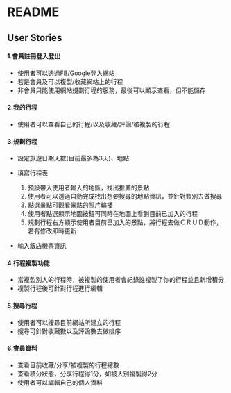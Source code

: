 # README


## User Stories
#### 1.會員註冊登入登出

- 使用者可以透過FB/Google登入網站
- 若是會員及可以複製/收藏網站上的行程
- 非會員只能使用網站規劃行程的服務，最後可以顯示查看，但不能儲存

#### 2.我的行程

- 使用者可以查看自己的行程/以及收藏/評論/被複製的行程

#### 3.規劃行程

- 設定旅遊日期天數(目前最多為3天)、地點

- 填寫行程表
    1. 預設帶入使用者輸入的地區，找出推薦的景點
    2. 使用者可以透過自動完成找出想要搜尋的地點資訊，並針對類別去做搜尋
    3. 點選景點可觀看景點的照片輪播
    4. 使用者點選顯示地圖按鈕可同時在地圖上看到目前已加入的行程
    5. 規劃行程右方顯示使用者目前已加入的景點，將行程去做ＣＲＵＤ動作，若有修改即時更新

 - 輸入飯店機票資訊

#### 4.行程複製功能

- 當複製別人的行程時，被複製的使用者會紀錄誰複製了你的行程並且新增積分
- 複製行程後可針對行程進行編輯

#### 5.搜尋行程

- 使用者可以搜尋目前網站所建立的行程
- 搜尋可針對收藏數以及評論數去做排序

#### 6.會員資料

- 查看目前收藏/分享/被複製的行程總數
- 查看積分狀態，分享行程得1分，如被人別複製得2分
- 使用者可以編輯自己的個人資料
